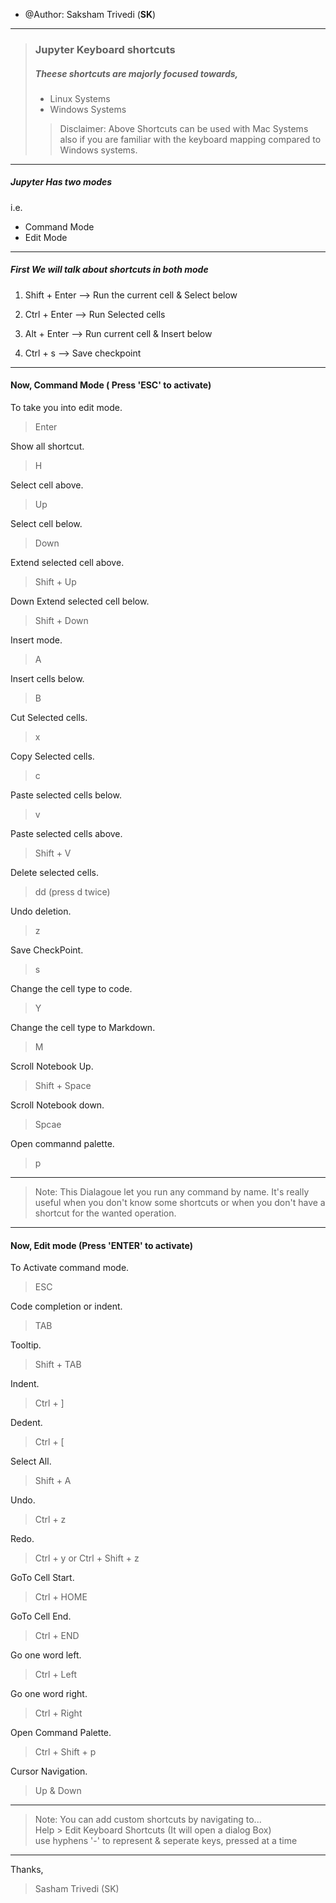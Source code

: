 - @Author: Saksham Trivedi (**SK**)
--------------------------------------------------------------------------
> ### Jupyter Keyboard shortcuts
> ##### Theese shortcuts are majorly focused towards,
> - Linux Systems 
> - Windows Systems
>> Disclaimer: Above Shortcuts can be used with Mac Systems also if you are 
>> familiar with the keyboard mapping compared to Windows systems.
-------------------------------------------------------------------------

##### Jupyter Has two modes 
i.e. 
 - Command Mode
 - Edit Mode

--------------------------------------------------------------------------

##### First We will talk about shortcuts in both mode

1. Shift + Enter --> Run the current cell & Select below

2. Ctrl + Enter --> Run Selected cells

3. Alt + Enter --> Run current cell & Insert below

4. Ctrl + s --> Save checkpoint

--------------------------------------------------------------------------

#### Now, Command Mode  ( Press 'ESC' to activate)

To take you into edit mode.
> Enter

Show all shortcut.
> H  

Select cell above.
> Up 
 
Select cell below.
> Down 

Extend selected cell above.
> Shift + Up 

Down Extend selected cell below.
> Shift + Down 

Insert mode.
> A

Insert cells below.
> B

Cut Selected cells.
> x

Copy Selected cells.
> c

Paste selected cells below.
> v

Paste selected cells above.
> Shift + V

Delete selected cells.
> dd (press d twice)

Undo deletion.
> z

Save CheckPoint.
> s

Change the cell type to code.
> Y

Change the cell type to Markdown.
> M

Scroll Notebook Up.
> Shift + Space

Scroll Notebook down.
> Spcae

Open commannd palette.
> p

-------------------------------------------------------------------------- 
> Note: This Dialagoue let you run any command by name. It's really  
> useful when you don't know some shortcuts or when you don't have a 
> shortcut for the wanted operation.                                
--------------------------------------------------------------------------

#### Now, Edit mode (Press 'ENTER' to activate)

To Activate command mode.
> ESC

Code completion or indent.
> TAB  

Tooltip.
> Shift + TAB

Indent.
> Ctrl + ]

Dedent. 
> Ctrl + [

Select All.
> Shift + A

Undo.
> Ctrl + z

Redo.
> Ctrl + y
or 
> Ctrl + Shift + z

GoTo Cell Start.
> Ctrl + HOME

GoTo Cell End.
> Ctrl + END

Go one word left.
> Ctrl + Left

Go one word right.
> Ctrl + Right

Open Command Palette.
> Ctrl + Shift + p

Cursor Navigation.
> Up & Down 

--------------------------------------------------------------------------
> Note: You can add custom shortcuts by navigating to...            
> Help > Edit Keyboard Shortcuts (It will open a dialog Box)       
> use hyphens '-' to represent & seperate keys, pressed at a time 
--------------------------------------------------------------------------

Thanks,
> Sasham Trivedi (SK)
